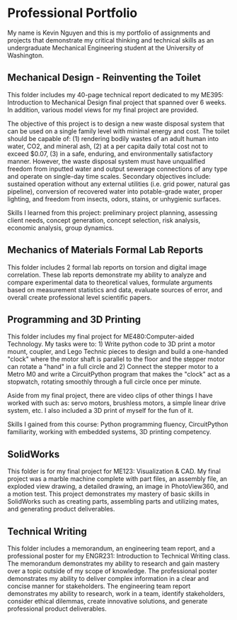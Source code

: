 # Professional Portfolio
My name is Kevin Nguyen and this is my portfolio of assignments and projects that demonstrate my critical thinking and technical skills as an undergraduate Mechanical Engineering student at the University of Washington.

## Mechanical Design - Reinventing the Toilet
This folder includes my 40-page technical report dedicated to my ME395: Introduction to Mechanical Design final project that spanned over 6 weeks. In addition, various model views for my final project are provided.

The objective of this project is to design a new waste disposal system that can be used on a single family level with minimal energy and cost. The toilet should be capable of: (1) rendering bodily wastes of an adult human into water, CO2, and mineral ash, (2) at a per capita daily total cost not to exceed $0.07, (3) in a safe, enduring, and environmentally satisfactory manner. However, the waste disposal system must have unqualified freedom from inputted water and output sewerage connections of any type and operate on single-day time scales. Secondary objectives include: sustained operation without any external utilities (i.e. grid power, natural gas pipeline), conversion of recovered water into potable-grade water, proper lighting, and freedom from insects, odors, stains, or unhygienic surfaces.

Skills I learned from this project: preliminary project planning, assessing client needs, concept generation, concept selection, risk analysis, economic analysis, group dynamics.

## Mechanics of Materials Formal Lab Reports 
This folder includes 2 formal lab reports on torsion and digital image correlation. These lab reports demonstrate my ability to analyze and compare experimental data to theoretical values, formulate arguments based on measurement statistics and data, evaluate sources of error, and overall create professional level scientific papers.

## Programming and 3D Printing
This folder includes my final project for ME480:Computer-aided Technology. My tasks were to: 1) Write python code to 3D print a motor mount, coupler, and Lego Technic pieces to design and build a one-handed "clock" where the motor shaft is parallel to the floor and the stepper motor can rotate a "hand" in a full circle and 2) Connect the stepper motor to a Metro M0 and write a CircuitPython program that makes the "clock" act as a stopwatch, rotating smoothly through a full circle once per minute.

Aside from my final project, there are video clips of other things I have worked with such as: servo motors, brushless motors, a simple linear drive system, etc. I also included a 3D print of myself for the fun of it. 

Skills I gained from this course: Python programming fluency, CircuitPython familiarity, working with embedded systems, 3D printing competency.

## SolidWorks
This folder is for my final project for ME123: Visualization & CAD. My final project was a marble machine complete with part files, an assembly file, an exploded view drawing, a detailed drawing, an image in PhotoView360, and a motion test. This project demonstrates my mastery of basic skills in SolidWorks such as creating parts, assembling parts and utilizing mates, and generating product deliverables.

## Technical Writing
This folder includes a memorandum, an engineering team report, and a professional poster for my ENGR231: Introduction to Technical Writing class. The memorandum demonstrates my ability to research and gain mastery over a topic outside of my scope of knowledge. The professional poster demonstrates my ability to deliver complex information in a clear and concise manner for stakeholders. The engineering team report demonstrates my ability to research, work in a team, identify stakeholders, consider ethical dilemmas,  create innovative solutions, and generate professional product deliverables. 



